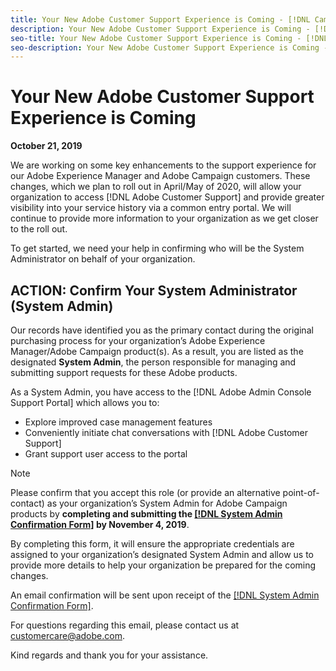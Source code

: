 ```yaml
---
title: Your New Adobe Customer Support Experience is Coming - [!DNL Campaign] deploy contact
description: Your New Adobe Customer Support Experience is Coming - [!DNL Campaign] deploy contact
seo-title: Your New Adobe Customer Support Experience is Coming - [!DNL Campaign] deploy contact
seo-description: Your New Adobe Customer Support Experience is Coming - [!DNL Campaign] deploy contact
---
```


# Your New Adobe Customer Support Experience is Coming 

**October 21, 2019**

We are working on some key enhancements to the support experience for our Adobe Experience Manager and Adobe Campaign customers. These changes, which we plan to roll out in April/May of 2020, will allow your organization to access [!DNL Adobe Customer Support] and provide greater visibility into your service history via a common entry portal. We will continue to provide more information to your organization as we get closer to the roll out.  

To get started, we need your help in confirming who will be the System Administrator on behalf of your organization. 

## ACTION: Confirm Your System Administrator (System Admin) 

Our records have identified you as the primary contact during the original purchasing process for your organization’s Adobe Experience Manager/Adobe Campaign product(s). As a result, you are listed as the designated **System Admin**, the person responsible for managing and submitting support requests for these Adobe products.

As a System Admin, you have access to the [!DNL Adobe Admin Console Support Portal] which allows you to:

* Explore improved case management features 
* Conveniently initiate chat conversations with [!DNL Adobe Customer Support] 
* Grant support user access to the portal 

>[!NOTE]
>
>Please confirm that you accept this role (or provide an alternative point-of-contact) as your organization’s System Admin for Adobe Campaign products by **completing and submitting the [[!DNL System Admin Confirmation Form]](https://adobe.allegiancetech.com/cgi-bin/qwebcorporate.dll?idx=N5M8RY) by November 4, 2019**. 
>
>By completing this form, it will ensure the appropriate credentials are assigned to your organization’s designated System Admin and allow us to provide more details to help your organization be prepared for the coming changes.

An email confirmation will be sent upon receipt of the [[!DNL System Admin Confirmation Form]](https://adobe.allegiancetech.com/cgi-bin/qwebcorporate.dll?idx=N5M8RY).

For questions regarding this email, please contact us at customercare@adobe.com.

Kind regards and thank you for your assistance.
